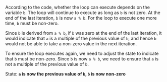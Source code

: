 According to the code, whether the loop can execute depends on the variable `b`. The loop will continue to execute as long as `b` is not zero. At the end of the last iteration, `b` is now `a % b`. For the loop to execute one more time, `b` must be non-zero. 

Since `b` is derived from `a % b`, if `b` was zero at the end of the last iteration, it would indicate that `a` is a multiple of the previous value of `b`, and hence `b` would not be able to take a non-zero value in the next iteration.

To ensure the loop executes again, we need to adjust the state to indicate that `b` must be non-zero. Since `b` is now `a % b`, we need to ensure that `a` is not a multiple of the previous value of `b`.

State: **`a` is now the previous value of `b`, `b` is now non-zero**